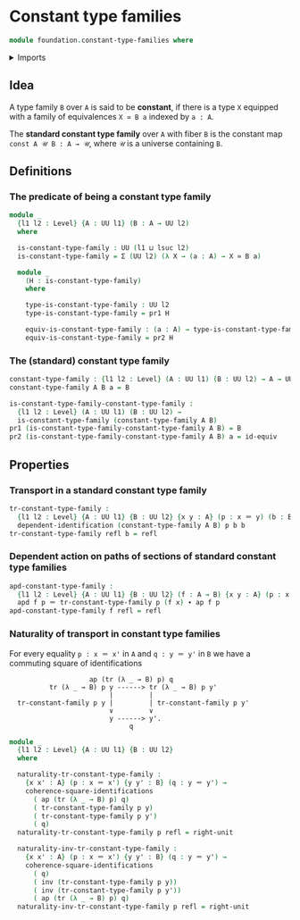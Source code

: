# Constant type families

```agda
module foundation.constant-type-families where
```

<details><summary>Imports</summary>

```agda
open import foundation.action-on-identifications-dependent-functions
open import foundation.action-on-identifications-functions
open import foundation.dependent-pair-types
open import foundation.transport-along-identifications
open import foundation.universe-levels

open import foundation-core.commuting-squares-of-identifications
open import foundation-core.dependent-identifications
open import foundation-core.equivalences
open import foundation-core.identity-types
```

</details>

## Idea

A type family `B` over `A` is said to be **constant**, if there is a type `X`
equipped with a family of equivalences `X ≃ B a` indexed by `a : A`.

The **standard constant type family** over `A` with fiber `B` is the constant
map `const A 𝒰 B : A → 𝒰`, where `𝒰` is a universe containing `B`.

## Definitions

### The predicate of being a constant type family

```agda
module _
  {l1 l2 : Level} {A : UU l1} (B : A → UU l2)
  where

  is-constant-type-family : UU (l1 ⊔ lsuc l2)
  is-constant-type-family = Σ (UU l2) (λ X → (a : A) → X ≃ B a)

  module _
    (H : is-constant-type-family)
    where

    type-is-constant-type-family : UU l2
    type-is-constant-type-family = pr1 H

    equiv-is-constant-type-family : (a : A) → type-is-constant-type-family ≃ B a
    equiv-is-constant-type-family = pr2 H
```

### The (standard) constant type family

```agda
constant-type-family : {l1 l2 : Level} (A : UU l1) (B : UU l2) → A → UU l2
constant-type-family A B a = B

is-constant-type-family-constant-type-family :
  {l1 l2 : Level} (A : UU l1) (B : UU l2) →
  is-constant-type-family (constant-type-family A B)
pr1 (is-constant-type-family-constant-type-family A B) = B
pr2 (is-constant-type-family-constant-type-family A B) a = id-equiv
```

## Properties

### Transport in a standard constant type family

```agda
tr-constant-type-family :
  {l1 l2 : Level} {A : UU l1} {B : UU l2} {x y : A} (p : x ＝ y) (b : B) →
  dependent-identification (constant-type-family A B) p b b
tr-constant-type-family refl b = refl
```

### Dependent action on paths of sections of standard constant type families

```agda
apd-constant-type-family :
  {l1 l2 : Level} {A : UU l1} {B : UU l2} (f : A → B) {x y : A} (p : x ＝ y) →
  apd f p ＝ tr-constant-type-family p (f x) ∙ ap f p
apd-constant-type-family f refl = refl
```

### Naturality of transport in constant type families

For every equality `p : x ＝ x'` in `A` and `q : y ＝ y'` in `B` we have a
commuting square of identifications

```text
                    ap (tr (λ _ → B) p) q
          tr (λ _ → B) p y ------> tr (λ _ → B) p y'
                         |         |
  tr-constant-family p y |         | tr-constant-family p y'
                         ∨         ∨
                         y ------> y'.
                              q
```

```agda
module _
  {l1 l2 : Level} {A : UU l1} {B : UU l2}
  where

  naturality-tr-constant-type-family :
    {x x' : A} (p : x ＝ x') {y y' : B} (q : y ＝ y') →
    coherence-square-identifications
      ( ap (tr (λ _ → B) p) q)
      ( tr-constant-type-family p y)
      ( tr-constant-type-family p y')
      ( q)
  naturality-tr-constant-type-family p refl = right-unit

  naturality-inv-tr-constant-type-family :
    {x x' : A} (p : x ＝ x') {y y' : B} (q : y ＝ y') →
    coherence-square-identifications
      ( q)
      ( inv (tr-constant-type-family p y))
      ( inv (tr-constant-type-family p y'))
      ( ap (tr (λ _ → B) p) q)
  naturality-inv-tr-constant-type-family p refl = right-unit
```
